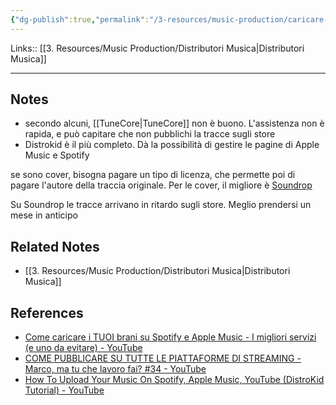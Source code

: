 ```yaml
---
{"dg-publish":true,"permalink":"/3-resources/music-production/caricare-le-proprie-tracce-con-distributori/"}
---
```


Links:: [[3. Resources/Music Production/Distributori Musica\|Distributori Musica]]

---
## Notes

- secondo alcuni, [[TuneCore\|TuneCore]] non è buono. L'assistenza non è rapida, e può capitare che non pubblichi la tracce sugli store
- Distrokid è il più completo. Dà la possibilità di gestire le pagine di Apple Music e Spotify

se sono cover, bisogna pagare un tipo di licenza, che permette poi di pagare l'autore della traccia originale.
Per le cover, il migliore è [Soundrop](https://soundrop.com/)

Su Soundrop le tracce arrivano in ritardo sugli store. Meglio prendersi un mese in anticipo

## Related Notes

- [[3. Resources/Music Production/Distributori Musica\|Distributori Musica]]


## References

- [Come caricare i TUOI brani su Spotify e Apple Music - I migliori servizi (e uno da evitare) - YouTube](https://www.youtube.com/watch?v=7KP5jqZUjWI)
- [COME PUBBLICARE SU TUTTE LE PIATTAFORME DI STREAMING - Marco, ma tu che lavoro fai? #34 - YouTube](https://www.youtube.com/watch?v=aOCk_xCSovE)
- [How To Upload Your Music On Spotify, Apple Music, YouTube (DistroKid Tutorial) - YouTube](https://www.youtube.com/watch?v=OIZnBWSWG_Q)

